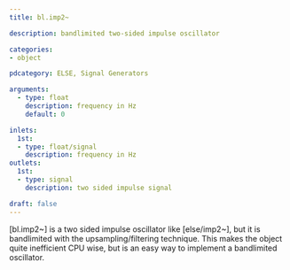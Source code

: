 ```yaml
---
title: bl.imp2~

description: bandlimited two-sided impulse oscillator

categories:
- object

pdcategory: ELSE, Signal Generators

arguments:
  - type: float
    description: frequency in Hz
    default: 0

inlets:
  1st:
  - type: float/signal
    description: frequency in Hz
outlets:
  1st:
  - type: signal
    description: two sided impulse signal

draft: false
---
```


[bl.imp2~] is a two sided impulse oscillator like [else/imp2~], but it is bandlimited with the upsampling/filtering technique. This makes the object quite inefficient CPU wise, but is an easy way to implement a bandlimited oscillator. 

